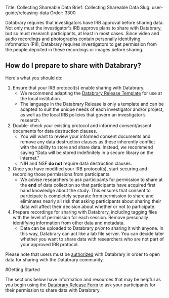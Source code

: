 Title: Collecting Shareable Data
Brief: Collecting Shareable Data
Slug: user-guide/releasing-data
Order: 3300

Databrary requires that investigators have IRB approval before sharing data.
Not only must the investigator's IRB approve plans to share with Databrary, but so must research participants, at least in most cases.
Since video and audio recordings and photographs contain personally identifying information (PII), Databrary requires investigators to get permission from the people depicted in these recordings or images before sharing.


## How do I prepare to share with Databrary?

Here's what you should do:

1. Ensure that your IRB protocol(s) enable sharing with Databrary. 	
	- We recommend adapting the [Databrary Release Template](|filename|../policies/release-template.mdi) for use at the local institution. 
	- The language in the Databrary Release is only a template and can be adapted to suit the unique needs of each investigator and/or project, as well as the local IRB policies that govern an investigator’s research.
1. Double-check your existing protocol and informed consent/assent documents for data destruction clauses.
	- You will  want to review your informed consent documents and remove any data destruction clauses as these inherently conflict with the ability to store and share data. Instead, we recommend saying "Data will be stored indefinitely in a secure library on the internet." 
	- NIH and NSF **do not** require data destruction clauses.
1. Once you have modified your IRB protocol(s), start securing and recording those permissions from participants. 
	- We advise researchers to ask participants for permission to share at the **end** of data collection so that participants have acquired first hand knowledge about the study. This ensures that consent to participate is completely separate from permission to share and eliminates nearly all risk that asking participants about sharing their data will affect their decision about whether or not to participate.
1. Prepare recordings for sharing with Databrary, including tagging files with the level of permission for each session. Remove personally identifying information from other data and metadata.
	- Data can be uploaded to Databrary *prior* to sharing it with anyone. In this way, Databrary can act like a lab file server. You can decide later whether you want to share data with researchers who are not part of your approved IRB protocol.

Please note that users must be [authorized](|fileame|../getting-authorized/getting-authorized.md) with Databrary in order to open data for sharing with the Databrary community.

#Getting Started

The sections below have information and resources that may be helpful as you begin using the [Databrary Release Form](|filename|../policies/release-template.mdi) to ask your participants for their permission to share data with Databrary.
